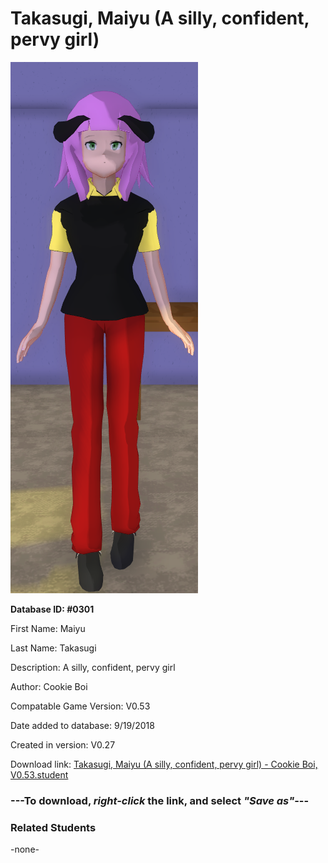 # Takasugi, Maiyu (A silly, confident, pervy girl)

<img src="../../Files/Images/Takasugi, Maiyu (A silly, confident, pervy girl).png" title="Takasugi, Maiyu (A silly, confident, pervy girl) - Cookie Boi, V0.53">

**Database ID: #0301**

First Name: Maiyu

Last Name: Takasugi

Description: A silly, confident, pervy girl

Author: Cookie Boi

Compatable Game Version: V0.53

Date added to database: 9/19/2018

Created in version: V0.27

Download link: <a href="https://raw.githubusercontent.com/Arbiter1223/Daigaku-Gurashi-Custom-Students/master/Files/Student%20Files/Takasugi%2C%20Maiyu%20(A%20silly%2C%20confident%2C%20pervy%20girl)%20-%20Cookie%20Boi%2C%20V0.53.student">Takasugi, Maiyu (A silly, confident, pervy girl) - Cookie Boi, V0.53.student</a>

### ---**To download, _right-click_ the link, and select _"Save as"_**---

### Related Students

-none-
